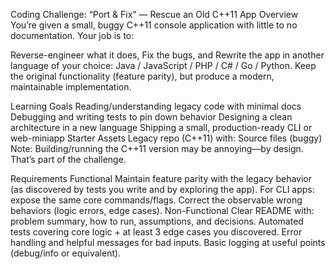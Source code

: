 Coding Challenge: “Port & Fix” — Rescue an Old C++11 App
Overview
You’re given a small, buggy C++11 console application with little to no documentation. Your job is to:

Reverse-engineer what it does,
Fix the bugs, and
Rewrite the app in another language of your choice: Java / JavaScript / PHP / C# / Go / Python.
Keep the original functionality (feature parity), but produce a modern, maintainable implementation.

Learning Goals
Reading/understanding legacy code with minimal docs
Debugging and writing tests to pin down behavior
Designing a clean architecture in a new language
Shipping a small, production-ready CLI or web-miniapp
Starter Assets
Legacy repo (C++11) with:
Source files (buggy)
Note: Building/running the C++11 version may be annoying—by design. That’s part of the challenge.

Requirements
Functional
Maintain feature parity with the legacy behavior (as discovered by tests you write and by exploring the app).
For CLI apps: expose the same core commands/flags.
Correct the observable wrong behaviors (logic errors, edge cases).
Non-Functional
Clear README with: problem summary, how to run, assumptions, and decisions.
Automated tests covering core logic + at least 3 edge cases you discovered.
Error handling and helpful messages for bad inputs.
Basic logging at useful points (debug/info or equivalent).